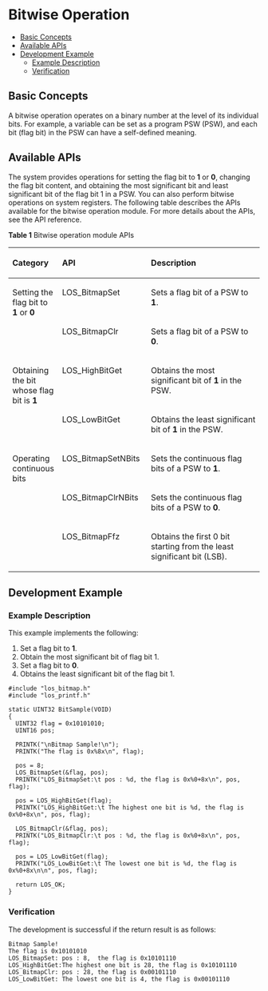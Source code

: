 # Bitwise Operation<a name="EN-US_TOPIC_0000001078588212"></a>

-   [Basic Concepts](#section1990715203418)
-   [Available APIs](#section848334511411)
-   [Development Example](#section67569495514)
    -   [Example Description](#section33551554391)
    -   [Verification](#section8931859194)


## Basic Concepts<a name="section1990715203418"></a>

A bitwise operation operates on a binary number at the level of its individual bits. For example, a variable can be set as a program PSW \(PSW\), and each bit \(flag bit\) in the PSW can have a self-defined meaning.

## Available APIs<a name="section848334511411"></a>

The system provides operations for setting the flag bit to  **1**  or  **0**, changing the flag bit content, and obtaining the most significant bit and least significant bit of the flag bit 1 in a PSW. You can also perform bitwise operations on system registers. The following table describes the APIs available for the bitwise operation module. For more details about the APIs, see the API reference.

**Table  1**  Bitwise operation module APIs

<a name="table148791521769"></a>
<table><thead align="left"><tr id="row13880624615"><th class="cellrowborder" valign="top" width="16.89168916891689%" id="mcps1.2.4.1.1"><p id="p1587119571763"><a name="p1587119571763"></a><a name="p1587119571763"></a>Category</p>
</th>
<th class="cellrowborder" valign="top" width="35.54355435543554%" id="mcps1.2.4.1.2"><p id="p38714577610"><a name="p38714577610"></a><a name="p38714577610"></a>API</p>
</th>
<th class="cellrowborder" valign="top" width="47.56475647564757%" id="mcps1.2.4.1.3"><p id="p108711657563"><a name="p108711657563"></a><a name="p108711657563"></a>Description</p>
</th>
</tr>
</thead>
<tbody><tr id="row18801722069"><td class="cellrowborder" rowspan="2" valign="top" width="16.89168916891689%" headers="mcps1.2.4.1.1 "><p id="p108717579612"><a name="p108717579612"></a><a name="p108717579612"></a>Setting the flag bit to <strong id="b129301229122320"><a name="b129301229122320"></a><a name="b129301229122320"></a>1</strong> or <strong id="b1899463182312"><a name="b1899463182312"></a><a name="b1899463182312"></a>0</strong></p>
</td>
<td class="cellrowborder" valign="top" width="35.54355435543554%" headers="mcps1.2.4.1.2 "><p id="p88717574616"><a name="p88717574616"></a><a name="p88717574616"></a>LOS_BitmapSet</p>
</td>
<td class="cellrowborder" valign="top" width="47.56475647564757%" headers="mcps1.2.4.1.3 "><p id="p16871957668"><a name="p16871957668"></a><a name="p16871957668"></a>Sets a flag bit of a PSW to <strong id="b1283195411179"><a name="b1283195411179"></a><a name="b1283195411179"></a>1</strong>.</p>
</td>
</tr>
<tr id="row38805219612"><td class="cellrowborder" valign="top" headers="mcps1.2.4.1.1 "><p id="p68713574610"><a name="p68713574610"></a><a name="p68713574610"></a>LOS_BitmapClr</p>
</td>
<td class="cellrowborder" valign="top" headers="mcps1.2.4.1.2 "><p id="p14871155718618"><a name="p14871155718618"></a><a name="p14871155718618"></a>Sets a flag bit of a PSW to <strong id="b15267438112312"><a name="b15267438112312"></a><a name="b15267438112312"></a>0</strong>.</p>
</td>
</tr>
<tr id="row16880112663"><td class="cellrowborder" rowspan="2" valign="top" width="16.89168916891689%" headers="mcps1.2.4.1.1 "><p id="p158710579615"><a name="p158710579615"></a><a name="p158710579615"></a>Obtaining the bit whose flag bit is <strong id="b58742415239"><a name="b58742415239"></a><a name="b58742415239"></a>1</strong></p>
</td>
<td class="cellrowborder" valign="top" width="35.54355435543554%" headers="mcps1.2.4.1.2 "><p id="p1787145718612"><a name="p1787145718612"></a><a name="p1787145718612"></a>LOS_HighBitGet</p>
</td>
<td class="cellrowborder" valign="top" width="47.56475647564757%" headers="mcps1.2.4.1.3 "><p id="p168713571468"><a name="p168713571468"></a><a name="p168713571468"></a>Obtains the most significant bit of <strong id="b485014714235"><a name="b485014714235"></a><a name="b485014714235"></a>1</strong> in the PSW.</p>
</td>
</tr>
<tr id="row138803219613"><td class="cellrowborder" valign="top" headers="mcps1.2.4.1.1 "><p id="p15871957467"><a name="p15871957467"></a><a name="p15871957467"></a>LOS_LowBitGet</p>
</td>
<td class="cellrowborder" valign="top" headers="mcps1.2.4.1.2 "><p id="p148719571569"><a name="p148719571569"></a><a name="p148719571569"></a>Obtains the least significant bit of <strong id="b9907125542319"><a name="b9907125542319"></a><a name="b9907125542319"></a>1</strong> in the PSW.</p>
</td>
</tr>
<tr id="row0880182168"><td class="cellrowborder" rowspan="3" valign="top" width="16.89168916891689%" headers="mcps1.2.4.1.1 "><p id="p10871957265"><a name="p10871957265"></a><a name="p10871957265"></a>Operating continuous bits</p>
</td>
<td class="cellrowborder" valign="top" width="35.54355435543554%" headers="mcps1.2.4.1.2 "><p id="p787185717616"><a name="p787185717616"></a><a name="p787185717616"></a>LOS_BitmapSetNBits</p>
</td>
<td class="cellrowborder" valign="top" width="47.56475647564757%" headers="mcps1.2.4.1.3 "><p id="p10871135714613"><a name="p10871135714613"></a><a name="p10871135714613"></a>Sets the continuous flag bits of a PSW to <strong id="b145631313234"><a name="b145631313234"></a><a name="b145631313234"></a>1</strong>.</p>
</td>
</tr>
<tr id="row12881728619"><td class="cellrowborder" valign="top" headers="mcps1.2.4.1.1 "><p id="p18710575615"><a name="p18710575615"></a><a name="p18710575615"></a>LOS_BitmapClrNBits</p>
</td>
<td class="cellrowborder" valign="top" headers="mcps1.2.4.1.2 "><p id="p1387145711610"><a name="p1387145711610"></a><a name="p1387145711610"></a>Sets the continuous flag bits of a PSW to <strong id="b185031722103115"><a name="b185031722103115"></a><a name="b185031722103115"></a>0</strong>.</p>
</td>
</tr>
<tr id="row4881192262"><td class="cellrowborder" valign="top" headers="mcps1.2.4.1.1 "><p id="p1987155714611"><a name="p1987155714611"></a><a name="p1987155714611"></a>LOS_BitmapFfz</p>
</td>
<td class="cellrowborder" valign="top" headers="mcps1.2.4.1.2 "><p id="p187115571369"><a name="p187115571369"></a><a name="p187115571369"></a>Obtains the first 0 bit starting from the least significant bit (LSB).</p>
</td>
</tr>
</tbody>
</table>

## Development Example<a name="section67569495514"></a>

### Example Description<a name="section33551554391"></a>

This example implements the following:

1.  Set a flag bit to  **1**.
2.  Obtain the most significant bit of flag bit 1.
3.  Set a flag bit to  **0**.
4.  Obtains the least significant bit of the flag bit 1.

```
#include "los_bitmap.h"
#include "los_printf.h"

static UINT32 BitSample(VOID)
{
  UINT32 flag = 0x10101010;
  UINT16 pos;

  PRINTK("\nBitmap Sample!\n");
  PRINTK("The flag is 0x%8x\n", flag);

  pos = 8;
  LOS_BitmapSet(&flag, pos);
  PRINTK("LOS_BitmapSet:\t pos : %d, the flag is 0x%0+8x\n", pos, flag);

  pos = LOS_HighBitGet(flag);
  PRINTK("LOS_HighBitGet:\t The highest one bit is %d, the flag is 0x%0+8x\n", pos, flag);

  LOS_BitmapClr(&flag, pos);
  PRINTK("LOS_BitmapClr:\t pos : %d, the flag is 0x%0+8x\n", pos, flag);

  pos = LOS_LowBitGet(flag);
  PRINTK("LOS_LowBitGet:\t The lowest one bit is %d, the flag is 0x%0+8x\n\n", pos, flag);

  return LOS_OK;
}
```

### Verification<a name="section8931859194"></a>

The development is successful if the return result is as follows:

```
Bitmap Sample!
The flag is 0x10101010
LOS_BitmapSet: pos : 8,  the flag is 0x10101110
LOS_HighBitGet:The highest one bit is 28, the flag is 0x10101110
LOS_BitmapClr: pos : 28, the flag is 0x00101110
LOS_LowBitGet: The lowest one bit is 4, the flag is 0x00101110
```

